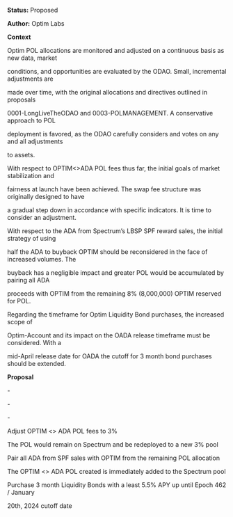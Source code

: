 ﻿<a name="br1"></a> 

**Status:** Proposed

**Author:** Optim Labs

**Context**

Optim POL allocations are monitored and adjusted on a continuous basis as new data, market

conditions, and opportunities are evaluated by the ODAO. Small, incremental adjustments are

made over time, with the original allocations and directives outlined in proposals

0001-LongLiveTheODAO and 0003-POLMANAGEMENT. A conservative approach to POL

deployment is favored, as the ODAO carefully considers and votes on any and all adjustments

to assets.

With respect to OPTIM<>ADA POL fees thus far, the initial goals of market stabilization and

fairness at launch have been achieved. The swap fee structure was originally designed to have

a gradual step down in accordance with specific indicators. It is time to consider an adjustment.

With respect to the ADA from Spectrum’s LBSP SPF reward sales, the initial strategy of using

half the ADA to buyback OPTIM should be reconsidered in the face of increased volumes. The

buyback has a negligible impact and greater POL would be accumulated by pairing all ADA

proceeds with OPTIM from the remaining 8% (8,000,000) OPTIM reserved for POL.

Regarding the timeframe for Optim Liquidity Bond purchases, the increased scope of

Optim-Account and its impact on the OADA release timeframe must be considered. With a

mid-April release date for OADA the cutoff for 3 month bond purchases should be extended.

**Proposal**

\-

\-

\-

Adjust OPTIM <> ADA POL fees to 3%

The POL would remain on Spectrum and be redeployed to a new 3% pool

Pair all ADA from SPF sales with OPTIM from the remaining POL allocation

The OPTIM <> ADA POL created is immediately added to the Spectrum pool

Purchase 3 month Liquidity Bonds with a least 5.5% APY up until Epoch 462 / January

20th, 2024 cutoff date

